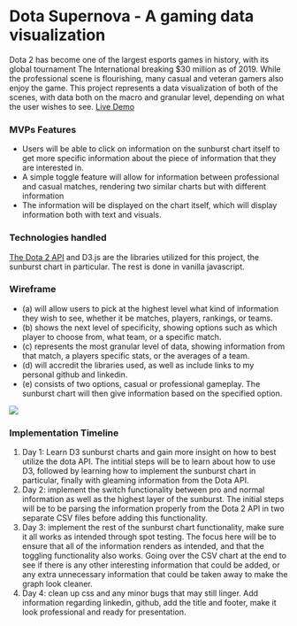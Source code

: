 # Dota Supernova - A gaming data visualization

Dota 2 has become one of the largest esports games in history, with its global tournament The International breaking $30 million as of 2019. While the professional scene is flourishing, many casual and veteran gamers also enjoy the game. This project represents a data visualization of both of the scenes, with data both on the macro and granular level, depending on what the user wishes to see. <a href="https://legendofbenji.github.io/Dota-Supernova/">Live Demo</a>

<h3>MVPs Features</h3>

<ul>
  <li>Users will be able to click on information on the sunburst chart itself to get more specific information about the piece of information that they are interested in.</li>
  <li>A simple toggle feature will allow for information between professional and casual matches, rendering two similar charts but with different information</li>
  <li>The information will be displayed on the chart itself, which will display information both with text and visuals.</li>
</ul>

<h3>Technologies handled</h3>

<a href="https://docs.opendota.com/#section/Introduction">The Dota 2 API</a> and D3.js are the libraries utilized for this project, the sunburst chart in particular. The rest is done in vanilla javascript.

<h3>Wireframe</h3>
<ul>
  <li>(a) will allow users to pick at the highest level what kind of information they wish to see, whether it be matches, players, rankings, or teams.</li>
  <li>(b) shows the next level of specificity, showing options such as which player to choose from, what team, or a specific match.</li>
  <li>(c) represents the most granular level of data, showing information from that match, a players specific stats, or the averages of a team.</li>
  <li>(d) will accredit the libraries used, as well as include links to my personal github and linkedin.</li>
  <li>(e) consists of two options, casual or professional gameplay. The sunburst chart will then give information based on the specified option.</li>
</ul>
<img src="https://frapwithfriends1-seeds.s3.amazonaws.com/Screen+Shot+2019-10-14+at+8.21.56+PM.png" />

<h3>Implementation Timeline</h3>

<ol>
  <li>Day 1: Learn D3 sunburst charts and gain more insight on how to best utilize the dota API. The intitial steps will be to learn about how to use D3, followed by learning how to implement the sunburst chart in particular, finally with gleaming information from the Dota API.</li>
  <li>Day 2: implement the switch functionality between pro and normal information as well as the highest layer of the sunburst. The initial steps will be to be parsing the information properly from the Dota 2 API in two separate CSV files before adding this functionality.</li>
  <li>Day 3: implement the rest of the sunburst chart functionality, make sure it all works as intended through spot testing. The focus here will be to ensure that all of the information renders as intended, and that the toggling functionality also works. Going over the CSV chart at the end to see if there is any other interesting information that could be added, or any extra unnecessary information that could be taken away to make the graph look cleaner.</li>
  <li>Day 4: clean up css and any minor bugs that may still linger. Add information regarding linkedin, github, add the title and footer, make it look professional and ready for presentation.</li>  
</ol>
